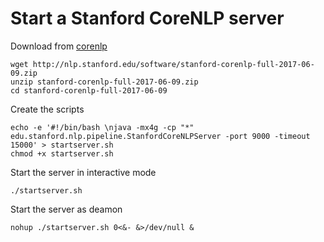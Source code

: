 # Start a Stanford CoreNLP server

Download from [corenlp](https://stanfordnlp.github.io/CoreNLP/download.html)
```
wget http://nlp.stanford.edu/software/stanford-corenlp-full-2017-06-09.zip
unzip stanford-corenlp-full-2017-06-09.zip
cd stanford-corenlp-full-2017-06-09
```

Create the scripts
```
echo -e '#!/bin/bash \njava -mx4g -cp "*" edu.stanford.nlp.pipeline.StanfordCoreNLPServer -port 9000 -timeout 15000' > startserver.sh
chmod +x startserver.sh
```

Start the server in interactive mode
```
./startserver.sh
```

Start the server as deamon
```
nohup ./startserver.sh 0<&- &>/dev/null &
```

